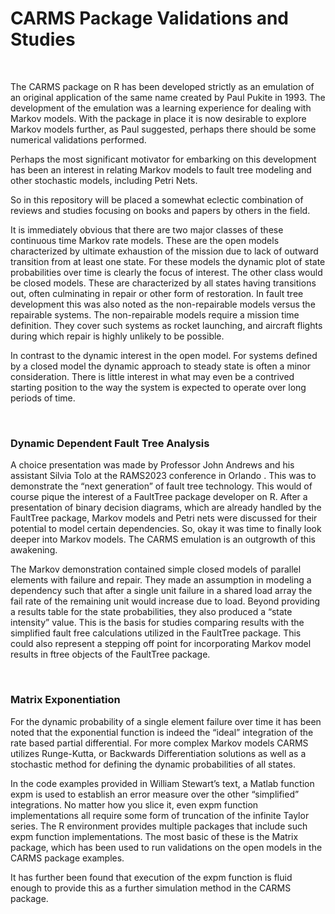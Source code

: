 CARMS Package Validations and Studies
=====================================

 

The CARMS package on R has been developed strictly as an emulation of an
original application of the same name created by Paul Pukite in 1993. The
development of the emulation was a learning experience for dealing with Markov
models. With the package in place it is now desirable to explore Markov models
further, as Paul suggested, perhaps there should be some numerical validations
performed.

Perhaps the most significant motivator for embarking on this development has
been an interest in relating Markov models to fault tree modeling and other
stochastic models, including Petri Nets.

So in this repository will be placed a somewhat eclectic combination of reviews
and studies focusing on books and papers by others in the field.

It is immediately obvious that there are two major classes of these continuous
time Markov rate models. These are the open models characterized by ultimate
exhaustion of the mission due to lack of outward transition from at least one
state. For these models the dynamic plot of state probabilities over time is
clearly the focus of interest. The other class would be closed models. These are
characterized by all states having transitions out, often culminating in repair
or other form of restoration. In fault tree development this was also noted as
the non-repairable models versus the repairable systems. The non-repairable
models require a mission time definition. They cover such systems as rocket
launching, and aircraft flights during which repair is highly unlikely to be
possible.

In contrast to the dynamic interest in the open model. For systems defined by a
closed model the dynamic approach to steady state is often a minor
consideration. There is little interest in what may even be a contrived starting
position to the way the system is expected to operate over long periods of time.

 

### Dynamic Dependent Fault Tree Analysis

A choice presentation was made by Professor John Andrews and his assistant
Silvia Tolo at the RAMS2023 conference in Orlando . This was to demonstrate the
“next generation” of fault tree technology. This would of course pique the
interest of a FaultTree package developer on R. After a presentation of binary
decision diagrams, which are already handled by the FaultTree package, Markov
models and Petri nets were discussed for their potential to model certain
dependencies. So, okay it was time to finally look deeper into Markov models.
The CARMS emulation is an outgrowth of this awakening.

The Markov demonstration contained simple closed models of parallel elements
with failure and repair. They made an assumption in modeling a dependency such
that after a single unit failure in a shared load array the fail rate of the
remaining unit would increase due to load. Beyond providing a results table for
the state probabilities, they also produced a “state intensity” value. This is
the basis for studies comparing results with the simplified fault free
calculations utilized in the FaultTree package. This could also represent a
stepping off point for incorporating Markov model results in ftree objects of
the FaultTree package.

 

### Matrix Exponentiation

For the dynamic probability of a single element failure over time it has been
noted that the exponential function is indeed the “ideal” integration of the
rate based partial differential. For more complex Markov models CARMS utilizes
Runge-Kutta, or Backwards Differentiation solutions as well as a stochastic
method for defining the dynamic probabilities of all states.

In the code examples provided in William Stewart’s text, a Matlab function expm
is used to establish an error measure over the other “simplified” integrations.
No matter how you slice it, even expm function implementations all require some
form of truncation of the infinite Taylor series. The R environment provides
multiple packages that include such expm function implementations. The most
basic of these is the Matrix package, which has been used to run validations on
the open models in the CARMS package examples.

It has further been found that execution of the expm function is fluid enough to
provide this as a further simulation method in the CARMS package.

 

 

 
